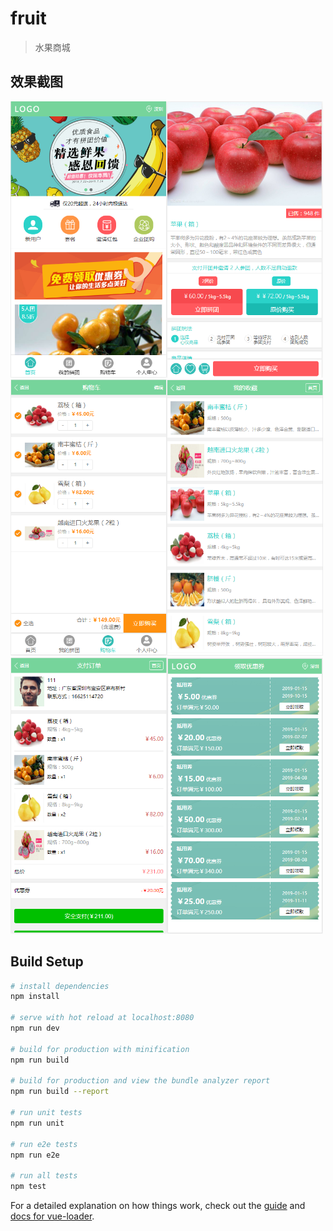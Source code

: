 # fruit

> 水果商城

## 效果截图

<img src="https://github.com/Crazy2019/fruitStore/blob/master/static/images/index.png" width="250" height="442"><img src="https://github.com/Crazy2019/fruitStore/blob/master/static/images/detail.png" width="250" height="442"><img src="https://github.com/Crazy2019/fruitStore/blob/master/static/images/cart1.png" width="250" height="442"><img src="https://github.com/Crazy2019/fruitStore/blob/master/static/images/collection.png" width="250" height="442"><img src="https://github.com/Crazy2019/fruitStore/blob/master/static/images/paymethods.png" width="250" height="442"><img src="https://github.com/Crazy2019/fruitStore/blob/master/static/images/coupon.png" width="250" height="442">

## Build Setup

``` bash
# install dependencies
npm install

# serve with hot reload at localhost:8080
npm run dev

# build for production with minification
npm run build

# build for production and view the bundle analyzer report
npm run build --report

# run unit tests
npm run unit

# run e2e tests
npm run e2e

# run all tests
npm test
```

For a detailed explanation on how things work, check out the [guide](http://vuejs-templates.github.io/webpack/) and [docs for vue-loader](http://vuejs.github.io/vue-loader).
